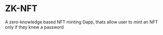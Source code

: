 # ZK-NFT
A zero-knowledge based NFT minting Dapp, thats allow user to mint an NFT only if they knew a password
